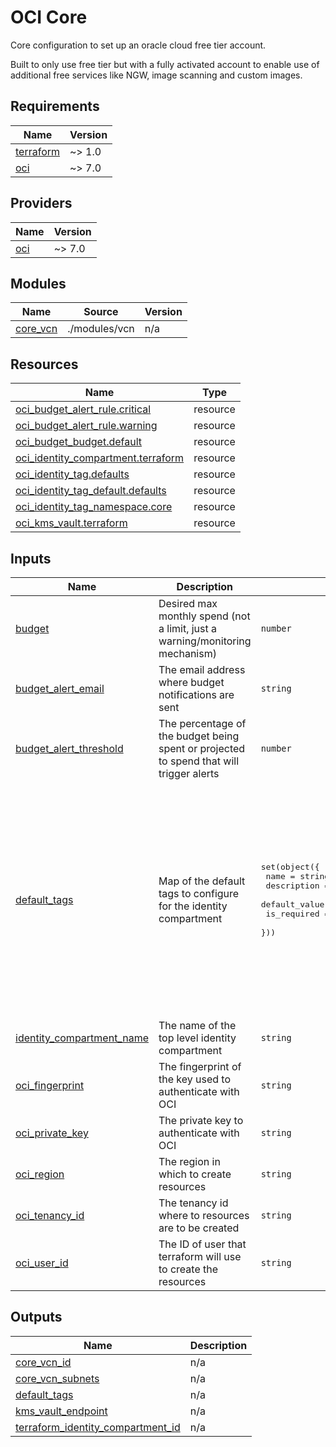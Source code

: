 # OCI Core

Core configuration to set up an oracle cloud free tier account.

Built to only use free tier but with a fully activated account to enable use of additional free services
like NGW, image scanning and custom images.

<!-- BEGIN_TF_DOCS -->
## Requirements

| Name | Version |
|------|---------|
| <a name="requirement_terraform"></a> [terraform](#requirement\_terraform) | ~> 1.0 |
| <a name="requirement_oci"></a> [oci](#requirement\_oci) | ~> 7.0 |

## Providers

| Name | Version |
|------|---------|
| <a name="provider_oci"></a> [oci](#provider\_oci) | ~> 7.0 |

## Modules

| Name | Source | Version |
|------|--------|---------|
| <a name="module_core_vcn"></a> [core\_vcn](#module\_core\_vcn) | ./modules/vcn | n/a |

## Resources

| Name | Type |
|------|------|
| [oci_budget_alert_rule.critical](https://registry.terraform.io/providers/oracle/oci/latest/docs/resources/budget_alert_rule) | resource |
| [oci_budget_alert_rule.warning](https://registry.terraform.io/providers/oracle/oci/latest/docs/resources/budget_alert_rule) | resource |
| [oci_budget_budget.default](https://registry.terraform.io/providers/oracle/oci/latest/docs/resources/budget_budget) | resource |
| [oci_identity_compartment.terraform](https://registry.terraform.io/providers/oracle/oci/latest/docs/resources/identity_compartment) | resource |
| [oci_identity_tag.defaults](https://registry.terraform.io/providers/oracle/oci/latest/docs/resources/identity_tag) | resource |
| [oci_identity_tag_default.defaults](https://registry.terraform.io/providers/oracle/oci/latest/docs/resources/identity_tag_default) | resource |
| [oci_identity_tag_namespace.core](https://registry.terraform.io/providers/oracle/oci/latest/docs/resources/identity_tag_namespace) | resource |
| [oci_kms_vault.terraform](https://registry.terraform.io/providers/oracle/oci/latest/docs/resources/kms_vault) | resource |

## Inputs

| Name | Description | Type | Default | Required |
|------|-------------|------|---------|:--------:|
| <a name="input_budget"></a> [budget](#input\_budget) | Desired max monthly spend (not a limit, just a warning/monitoring mechanism) | `number` | `5` | no |
| <a name="input_budget_alert_email"></a> [budget\_alert\_email](#input\_budget\_alert\_email) | The email address where budget notifications are sent | `string` | n/a | yes |
| <a name="input_budget_alert_threshold"></a> [budget\_alert\_threshold](#input\_budget\_alert\_threshold) | The percentage of the budget being spent or projected to spend that will trigger alerts | `number` | `90` | no |
| <a name="input_default_tags"></a> [default\_tags](#input\_default\_tags) | Map of the default tags to configure for the identity compartment | <pre>set(object({<br/>    name          = string<br/>    description   = string<br/>    default_value = string<br/>    is_required   = optional(bool, true)<br/>  }))</pre> | <pre>[<br/>  {<br/>    "default_value": "UNTAGGED",<br/>    "description": "The name of the resource",<br/>    "name": "name"<br/>  },<br/>  {<br/>    "default_value": "NOT_SET",<br/>    "description": "The URL of the repository containing the code that deployed the resource",<br/>    "name": "repo"<br/>  },<br/>  {<br/>    "default_value": "terraform",<br/>    "description": "The owner/tool that manages the resource e.g. manual or terraform",<br/>    "name": "managed"<br/>  }<br/>]</pre> | no |
| <a name="input_identity_compartment_name"></a> [identity\_compartment\_name](#input\_identity\_compartment\_name) | The name of the top level identity compartment | `string` | `"terraform"` | no |
| <a name="input_oci_fingerprint"></a> [oci\_fingerprint](#input\_oci\_fingerprint) | The fingerprint of the key used to authenticate with OCI | `string` | n/a | yes |
| <a name="input_oci_private_key"></a> [oci\_private\_key](#input\_oci\_private\_key) | The private key to authenticate with OCI | `string` | n/a | yes |
| <a name="input_oci_region"></a> [oci\_region](#input\_oci\_region) | The region in which to create resources | `string` | n/a | yes |
| <a name="input_oci_tenancy_id"></a> [oci\_tenancy\_id](#input\_oci\_tenancy\_id) | The tenancy id where to resources are to be created | `string` | n/a | yes |
| <a name="input_oci_user_id"></a> [oci\_user\_id](#input\_oci\_user\_id) | The ID of user that terraform will use to create the resources | `string` | n/a | yes |

## Outputs

| Name | Description |
|------|-------------|
| <a name="output_core_vcn_id"></a> [core\_vcn\_id](#output\_core\_vcn\_id) | n/a |
| <a name="output_core_vcn_subnets"></a> [core\_vcn\_subnets](#output\_core\_vcn\_subnets) | n/a |
| <a name="output_default_tags"></a> [default\_tags](#output\_default\_tags) | n/a |
| <a name="output_kms_vault_endpoint"></a> [kms\_vault\_endpoint](#output\_kms\_vault\_endpoint) | n/a |
| <a name="output_terraform_identity_compartment_id"></a> [terraform\_identity\_compartment\_id](#output\_terraform\_identity\_compartment\_id) | n/a |
<!-- END_TF_DOCS -->